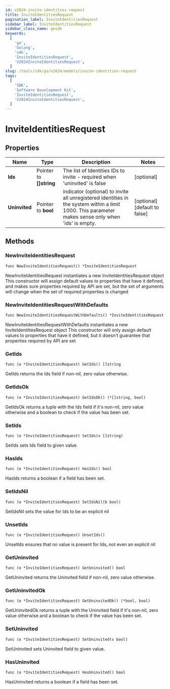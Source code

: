 ```yaml
---
id: v2024-invite-identities-request
title: InviteIdentitiesRequest
pagination_label: InviteIdentitiesRequest
sidebar_label: InviteIdentitiesRequest
sidebar_class_name: gosdk
keywords:
  [
    'go',
    'Golang',
    'sdk',
    'InviteIdentitiesRequest',
    'V2024InviteIdentitiesRequest',
  ]
slug: /tools/sdk/go/v2024/models/invite-identities-request
tags:
  [
    'SDK',
    'Software Development Kit',
    'InviteIdentitiesRequest',
    'V2024InviteIdentitiesRequest',
  ]
---
```


# InviteIdentitiesRequest

## Properties

| Name | Type | Description | Notes |
| --- | --- | --- | --- |
| **Ids** | Pointer to **[]string** | The list of Identities IDs to invite - required when 'uninvited' is false | [optional] |
| **Uninvited** | Pointer to **bool** | indicator (optional) to invite all unregistered identities in the system within a limit 1000. This parameter makes sense only when 'ids' is empty. | [optional] [default to false] |

## Methods

### NewInviteIdentitiesRequest

`func NewInviteIdentitiesRequest() *InviteIdentitiesRequest`

NewInviteIdentitiesRequest instantiates a new InviteIdentitiesRequest object This constructor will assign default values to properties that have it defined, and makes sure properties required by API are set, but the set of arguments will change when the set of required properties is changed

### NewInviteIdentitiesRequestWithDefaults

`func NewInviteIdentitiesRequestWithDefaults() *InviteIdentitiesRequest`

NewInviteIdentitiesRequestWithDefaults instantiates a new InviteIdentitiesRequest object This constructor will only assign default values to properties that have it defined, but it doesn't guarantee that properties required by API are set

### GetIds

`func (o *InviteIdentitiesRequest) GetIds() []string`

GetIds returns the Ids field if non-nil, zero value otherwise.

### GetIdsOk

`func (o *InviteIdentitiesRequest) GetIdsOk() (*[]string, bool)`

GetIdsOk returns a tuple with the Ids field if it's non-nil, zero value otherwise and a boolean to check if the value has been set.

### SetIds

`func (o *InviteIdentitiesRequest) SetIds(v []string)`

SetIds sets Ids field to given value.

### HasIds

`func (o *InviteIdentitiesRequest) HasIds() bool`

HasIds returns a boolean if a field has been set.

### SetIdsNil

`func (o *InviteIdentitiesRequest) SetIdsNil(b bool)`

SetIdsNil sets the value for Ids to be an explicit nil

### UnsetIds

`func (o *InviteIdentitiesRequest) UnsetIds()`

UnsetIds ensures that no value is present for Ids, not even an explicit nil

### GetUninvited

`func (o *InviteIdentitiesRequest) GetUninvited() bool`

GetUninvited returns the Uninvited field if non-nil, zero value otherwise.

### GetUninvitedOk

`func (o *InviteIdentitiesRequest) GetUninvitedOk() (*bool, bool)`

GetUninvitedOk returns a tuple with the Uninvited field if it's non-nil, zero value otherwise and a boolean to check if the value has been set.

### SetUninvited

`func (o *InviteIdentitiesRequest) SetUninvited(v bool)`

SetUninvited sets Uninvited field to given value.

### HasUninvited

`func (o *InviteIdentitiesRequest) HasUninvited() bool`

HasUninvited returns a boolean if a field has been set.
